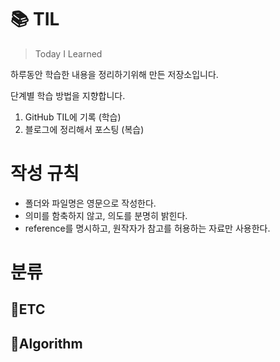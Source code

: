 # 📚 TIL
> Today I Learned

하루동안 학습한 내용을 정리하기위해 만든 저장소입니다.

단계별 학습 방법을 지향합니다.

1.  GitHub TIL에 기록 (학습)
2.  블로그에 정리해서 포스팅 (복습) 

  
# 작성 규칙
- 폴더와 파일명은 영문으로 작성한다.
- 의미를 함축하지 않고, 의도를 분명히 밝힌다.
- reference를 명시하고, 원작자가 참고를 허용하는 자료만 사용한다.

# 분류

## 📌ETC
## 📌Algorithm
